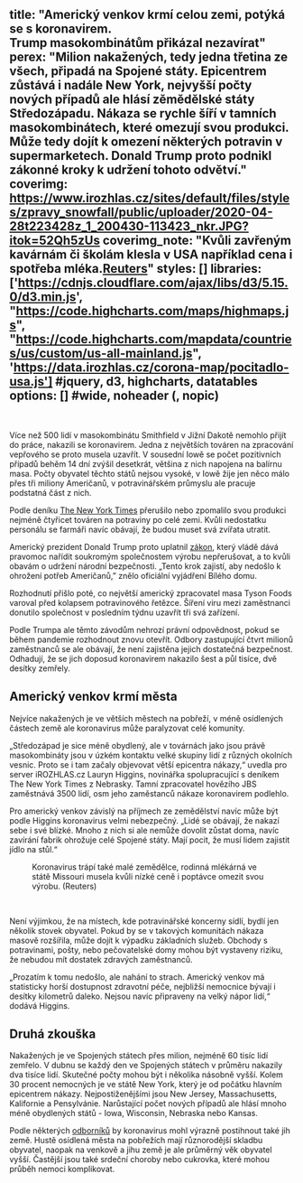 title: "Americký venkov krmí celou zemi, potýká se s koronavirem.<br>Trump masokombinátům přikázal nezavírat"
perex: "Milion nakažených, tedy jedna třetina ze všech, připadá na Spojené státy. Epicentrem zůstává i nadále New York, nejvyšší počty nových případů ale hlásí zěmědělské státy Středozápadu. Nákaza se rychle šíří v tamních masokombinátech, které omezují svou produkci. Může tedy dojít k omezení některých potravin v supermarketech. Donald Trump proto podnikl zákonné kroky k udržení tohoto odvětví."
coverimg: https://www.irozhlas.cz/sites/default/files/styles/zpravy_snowfall/public/uploader/2020-04-28t223428z_1_200430-113423_nkr.JPG?itok=52Qh5zUs
coverimg_note: "Kvůli zavřeným kavárnám či školám klesla v USA například cena i spotřeba mléka.<a href='https://reuters.com'>Reuters</a>"
styles: []
libraries: ['https://cdnjs.cloudflare.com/ajax/libs/d3/5.15.0/d3.min.js', "https://code.highcharts.com/maps/highmaps.js", "https://code.highcharts.com/mapdata/countries/us/custom/us-all-mainland.js", 'https://data.irozhlas.cz/corona-map/pocitadlo-usa.js'] #jquery, d3, highcharts, datatables
options: [] #wide, noheader (, nopic)
---

<wide>
<div id="containerusa"></div>
</wide>
<br>

Více než 500 lidí v masokombinátu Smithfield v Jižní Dakotě nemohlo přijít do práce, nakazili se koronavirem. Jedna z největších továren na zpracování vepřového se proto musela uzavřít. V sousední Iowě se počet pozitivních případů behěm 14 dní zvýšil desetkrát, většina z nich napojena na balírnu masa. Počty obyvatel těchto států nejsou vysoké, v Iowě žije jen něco málo přes tři miliony Američanů, v potravinářském průmyslu ale pracuje podstatná část z nich. 

Podle deníku [The New York Times](https://www.nytimes.com/interactive/2020/us/coronavirus-us-cases.html) přerušilo nebo zpomalilo svou produkci nejméně čtyřicet továren na potraviny po celé zemi. Kvůli nedostatku personálu se farmáři navíc obávají, že budou muset svá zvířata utratit. 

Americký prezident Donald Trump proto uplatnil [zákon](https://www.ft.com/content/2c7e1a34-2cd7-4b80-ae2d-a8549f565423), který vládě dává pravomoc nařídit soukromým společnostem výrobu nepřerušovat, a to kvůli obavám o udržení národní bezpečnosti. „Tento krok zajistí, aby nedošlo k ohrožení potřeb Američanů,” znělo oficiální vyjádření Bílého domu.

Rozhodnutí přišlo poté, co největší americký zpracovatel masa Tyson Foods varoval před kolapsem potravinového řetězce. Šíření viru mezi zaměstnanci donutilo společnost v posledním týdnu uzavřít tři svá zařízení. 

<div id="corona_usa"></div>

Podle Trumpa ale těmto závodům nehrozí právní odpovědnost, pokud se během pandemie rozhodnout znovu otevřít. Odbory zastupující čtvrt milionů zaměstnanců se ale obávají, že není zajistěna jejich dostatečná bezpečnost. Odhadují, že se jich doposud koronavirem nakazilo šest a půl tisíce, dvě desítky zemřely.

## Americký venkov krmí města

Nejvíce nakažených je ve větších městech na pobřeží, v méně osídlených částech země ale koronavirus může paralyzovat celé komunity. 

„Středozápad je sice méně obydlený, ale v továrnách jako jsou právě masokombináty jsou v úzkém kontaktu velké skupiny lidí z různých okolních vesnic. Proto se i tam začaly objevovat větší epicentra nákazy,“ uvedla pro server iROZHLAS.cz Lauryn Higgins, novinářka spolupracující s deníkem The New York Times z Nebrasky. Tamní zpracovatel hovězího JBS zaměstnává 3500 lidí, osm jeho zaměstanců nákaze koronavirem podlehlo.

Pro americký venkov závislý na příjmech ze zemědělství navíc může být podle Higgins koronavirus velmi nebezpečný. „Lidé se obávají, že nakazí sebe i své blízké. Mnoho z nich si ale nemůže dovolit zůstat doma, navíc zavírání fabrik ohrožuje celé Spojené státy. Mají pocit, že musí lidem zajistit jídlo na stůl.“ 

<figure>
    <img src="https://www.irozhlas.cz/sites/default/files/styles/zpravy_clanek_cely/public/uploader/2020-04-28t222601z_1_200430-114113_nkr.JPG?itok=aYkEvT6_"
         alt="">
    <figcaption>Koronavirus trápí také malé zemědělce, rodinná mlékárná ve státě Missouri musela kvůli nízké ceně i poptávce omezit svou výrobu. (Reuters)</figcaption>
</figure> <br>

Není výjimkou, že na místech, kde potravinářské koncerny sídlí, bydlí jen několik stovek obyvatel. Pokud by se v takových komunitách nákaza masově rozšířila, může dojít k výpadku základních služeb. Obchody s potravinami, pošty, nebo pečovatelské domy mohou být vystaveny riziku, že nebudou mít dostatek zdravých zaměstnanců. 

„Prozatím k tomu nedošlo, ale nahání to strach. Americký venkov má statisticky horší dostupnost zdravotní péče, nejbližší nemocnice bývají i desítky kilometrů daleko. Nejsou navíc připraveny na velký nápor lidí,“ dodává Higgins.

## Druhá zkouška

Nakažených je ve Spojených státech přes milion, nejméně 60 tisíc lidí zemřelo. V dubnu se každý den ve Spojených státech v průměru nakazily dva tisíce lidí. Skutečné počty mohou být i několika násobně vyšší. Kolem 30 procent nemocných je ve státě New York, který je od počátku hlavním epicentrem nákazy. Nejpostiženějšími jsou New Jersey, Massachusetts, Kalifornie a Pensylvánie. Narůstající počet nových případů ale hlásí mnoho méně obydlených států - Iowa, Wisconsin, Nebraska nebo Kansas.

Podle některých [odborníků](https://www.economist.com/graphic-detail/2020/04/25/the-south-is-likely-to-have-americas-highest-death-rate-from-covid-19) by koronavirus mohl výrazně postihnout také jih země. Hustě osídlená města na pobřežích mají různorodější skladbu obyvatel, naopak na venkově a jihu země je ale průměrný věk obyvatel vyšší. Častější jsou také srdeční choroby nebo cukrovka, které mohou průběh nemoci komplikovat. 